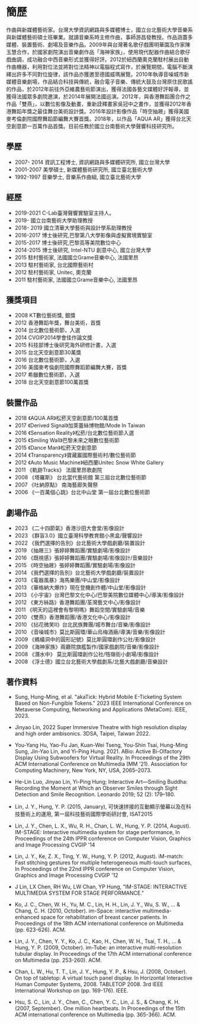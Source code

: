 # 簡歷

作曲與新媒體藝術家。台灣大學資訊網路與多媒體博士，國立台北藝術大學音樂系與新媒體藝術碩士班畢業。就讀音樂系時主修作曲，事師游昌發教授。作品涵蓋多媒體、裝置藝術、劇場及音樂作品。2009年與台灣著名歌仔戲團明華園及作家陳玉慧合作，於國家劇院演出音樂劇作品「海神家族」，使用現代配器作曲結合歌仔戲曲調，成功融合中西音樂形式並獲得好評。2012於紐西蘭奧克蘭駐村展出自動作曲機器，利用對位法並將對位法精神以電腦程式寫作，於展覽期間，電腦不斷演繹出許多不同對位旋律，該作品亦獲邀至德國威瑪展覽。2010年執導音噪城市新媒體音樂劇場，作品結合科技與傳統，融合電子音樂、傳統大鼓及台灣原住民歌謠的作品，於2012年前往外亞維農藝術節演出，獲得法國各藝文媒體好評報導，並獲得法國眾多劇院邀演，於2014年展開法國巡演。2012年，與香港舞蹈團合作之作品「雙燕」，以數位影像及動畫，重新詮釋畫家吳冠中之畫作，並獲得2012年香港舞蹈年獎之最佳舞台美術設計獎。2016年設計影像作品「時空抽屜」獲得美國麥考倫劇院國際舞蹈節編舞大賽首獎。2018年，以作品「AQUA AR」獲得台北天空創意節一百萬作品首獎。目前任教於國立台南藝術大學聲響科技研究所。

## 學歷
* 2007-	2014 資訊工程博士, 資訊網路與多媒體研究所, 國立台灣大學
* 2001-2007 美學碩士, 新媒體藝術研究所, 國立臺北藝術大學
* 1992-1997 音樂學士, 音樂系作曲組, 國立臺北藝術大學

## 經歷
* 2019-2021	C-Lab臺灣聲響實驗室主持人。
* 2019-		國立台南藝術大學助理教授
* 2018-	2019	國立清華大學藝術與設計學系助理教授
* 2016-2017	博士後研究,巴黎第八大學影像與虛擬實境實驗室
* 2015-2017	博士後研究,巴黎高等美院數位中心
* 2014-2015 	博士後研究, Intel-NTU 創意中心, 國立台灣大學
* 2015 		駐村藝術家, 法國國立Grame音樂中心, 法國里昂
* 2013 		駐村藝術家, 台北國際藝術村
* 2012 		駐村藝術家, Unitec, 奧克蘭
* 2011		駐村藝術家, 法國國立Grame音樂中心, 法國里昂

## 獲獎項目
* 2008 KT數位藝術獎, 銀獎
* 2012 香港舞蹈年獎，舞台美術，首獎
* 2014 台北數位藝術節，入選
* 2014 CVGIP2014學會佳作論文獎
* 2015 科技部博士後研究海外研修計畫，入選
* 2015 台北天空創意節30萬獎
* 2016 台北數位藝術節，入選
* 2016 美國麥考倫劇院國際舞蹈節編舞大賽，首獎
* 2017 希臘數位藝術節，入選
* 2018 台北天空創意節100萬首獎

## 裝置作品
* 2018 《AQUA AR》松菸天空創意節/100萬首獎
* 2017 《Derived Signal》加萊蕾絲博物館/Mode In Taiwan
* 2016 《Sensation Reality》松菸/台北數位藝術節入選
* 2015 《Smiling Wall》巴黎未來之眼數位藝術節
* 2015 《Dance Man》松菸天空創意節
* 2014 《Transparency》寶藏巖國際藝術村/數位藝術節
* 2012 《Auto Music Machine》紐西蘭Unitec Snow White Gallery
* 2011 《軌跡Tracks》 法國里昂歌劇院
* 2008 《塔羅斯》 台北當代藝術館 第三屆台北數位藝術節
* 2007 《吐納原點》 南海藝廊失聲祭
* 2006 《一百萬個心跳》台北中山堂 第一屆台北數位藝術節


## 劇場作品 
* 2023 《二十四節氣》香港沙田大會堂/影像設計
* 2023 《群盲3.0》國立臺灣科學教育館小黑盒/聲響設計
* 2022 《我們選擇的告別》台北藝術大學戲劇廳/裝置設計
* 2019 《抽屜三》張婷婷舞蹈團/實驗劇場/影像設計
* 2016 《既視感》張婷婷舞蹈團/實驗劇場/影像設計/音樂設計
* 2015 《時空抽屜》張婷婷舞蹈團/實驗劇場/影像設計
* 2014 《我們選擇的告別》台北藝術大學戲劇廳/裝置設計
* 2013 《電器風暴》海馬樂團/中山堂/影像設計
* 2013 《華格納大爆炸》現在登機創作體/中山堂/影像設計
* 2013 《小宇宙》台灣巴黎文化中心/巴黎美院數位媒體中心/導演/影像設計
* 2012 《東方絲路》香港舞蹈團/荃灣藝文中心/影像設計
* 2011 《明天的這裡會有黎明嗎》舞蹈空間/實驗劇場/音樂
* 2010 《雙燕》香港舞蹈團/香港文化中心/影像設計
* 2010 《拈花微笑II》台北民族舞團/城市舞台/音樂/影像設計 
* 2010 《音噪城市》莫比斯圓環/華山烏梅酒廠/導演/音樂/影像設計
* 2009 《螞蟻洞中的圓形記號》莫比斯圓環創作公社/影像設計
* 2009 《海神家族》兩廳院旗艦製作/國家戲劇院/音樂/影像設計
* 2008 《潛水中》 莫比斯圓環創作公社/牿嶺街小劇場/影像設計 
* 2008 《浮士德》國立台北藝術大學戲劇系/北藝大戲劇廳/音樂設計 
 

## 著作資料

* Sung, Hung-Ming, et al. "akaTick: Hybrid Mobile E-Ticketing System Based on Non-Fungible Tokens." 2023 IEEE International Conference on Metaverse Computing, Networking and Applications (MetaCom). IEEE, 2023.

* Jinyao Lin, 2022 Super Immersive Theatre with high resolution display and high order ambisonics. 3DSA, Taipei, Taiwan 2022.
  
* You-Yang Hu, Yao-Fu Jan, Kuan-Wei Tseng, You-Shin Tsai, Hung-Ming Sung, Jin-Yao Lin, and Yi-Ping Hung. 2021. ABio: Active Bi-Olfactory Display Using Subwoofers for Virtual Reality. In Proceedings of the 29th ACM International Conference on Multimedia (MM '21). Association for Computing Machinery, New York, NY, USA, 2065–2073. 

* He-Lin Luo, Jinyao Lin, Yi-Ping Hung; Interactive Art—Smiling Buddha: Recording the Moment at Which an Observer Smiles through Sight Detection and Smile Recognition. Leonardo 2019; 52 (2): 179–180.
 
* Lin, J. Y., Hung, Y. P. (2015, January), 可快速拼接的互動顯示螢幕以及在科技藝術上的運用, 第一屆科技藝術國際學術研討會, ISAT2015

* Lin, J. Y., Chen, L. X., Wu, R. H., Chan, L. W., Hung, Y. P. (2014, August). IM-STAGE: Interactive multimedia system for stage performance, In Proceedings of the 24th IPPR conference on Computer Vision, Graphics and Image Processing CVGIP '14

* Lin, J. Y., Ke, Z. X., Ting, Y. W., Hung, Y. P.  (2012, August). iM-match: Fast stitching gestures for multiple heterogeneous multi-touch surfaces, In Proceedings of the 22nd IPPR conference on Computer Vision, Graphics and Image Processing CVGIP '12

* J Lin, LX Chen, RH Wu, LW Chan, YP Hung, "IM-STAGE: INTERACTIVE MULTIMEDIA SYSTEM FOR STAGE PERFORMANCE."

* Ko, J. C., Chen, W. H., Yu, M. C., Lin, H. H., Lin, J. Y., Wu, S. W., ... & Chang, C. H. (2010, October). im-Space: interactive multimedia-enhanced space for rehabilitation of breast cancer patients. In Proceedings of the 18th ACM international conference on Multimedia (pp. 623-626). ACM.

* Lin, J. Y., Chen, Y. Y., Ko, J. C., Kao, H., Chen, W. H., Tsai, T. H., ... & Hung, Y. P. (2009, October). im-Tube: an interactive multi-resolution tubular display. In Proceedings of the 17th ACM international conference on Multimedia (pp. 253-260). ACM.
    
* Chan, L. W., Hu, T. T., Lin, J. Y., Hung, Y. P., & Hsu, J. (2008, October). On top of tabletop: A virtual touch panel display. In Horizontal Interactive Human Computer Systems, 2008. TABLETOP 2008. 3rd IEEE International Workshop on (pp. 169-176). IEEE.
  
* Hsu, S. C., Lin, J. Y., Chen, C., Chen, Y. C., Lin, J. S., & Chang, K. H. (2007, September). One million heartbeats. In Proceedings of the 15th ACM international conference on Multimedia (pp. 365-366). ACM.


